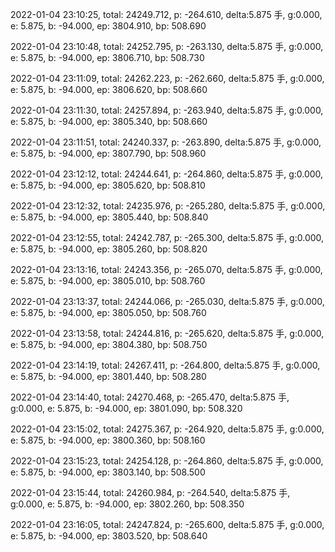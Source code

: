 2022-01-04 23:10:25, total: 24249.712, p: -264.610, delta:5.875 手, g:0.000, e: 5.875, b: -94.000, ep: 3804.910, bp: 508.690

2022-01-04 23:10:48, total: 24252.795, p: -263.130, delta:5.875 手, g:0.000, e: 5.875, b: -94.000, ep: 3806.710, bp: 508.730

2022-01-04 23:11:09, total: 24262.223, p: -262.660, delta:5.875 手, g:0.000, e: 5.875, b: -94.000, ep: 3806.620, bp: 508.660

2022-01-04 23:11:30, total: 24257.894, p: -263.940, delta:5.875 手, g:0.000, e: 5.875, b: -94.000, ep: 3805.340, bp: 508.660

2022-01-04 23:11:51, total: 24240.337, p: -263.890, delta:5.875 手, g:0.000, e: 5.875, b: -94.000, ep: 3807.790, bp: 508.960

2022-01-04 23:12:12, total: 24244.641, p: -264.860, delta:5.875 手, g:0.000, e: 5.875, b: -94.000, ep: 3805.620, bp: 508.810

2022-01-04 23:12:32, total: 24235.976, p: -265.280, delta:5.875 手, g:0.000, e: 5.875, b: -94.000, ep: 3805.440, bp: 508.840

2022-01-04 23:12:55, total: 24242.787, p: -265.300, delta:5.875 手, g:0.000, e: 5.875, b: -94.000, ep: 3805.260, bp: 508.820

2022-01-04 23:13:16, total: 24243.356, p: -265.070, delta:5.875 手, g:0.000, e: 5.875, b: -94.000, ep: 3805.010, bp: 508.760

2022-01-04 23:13:37, total: 24244.066, p: -265.030, delta:5.875 手, g:0.000, e: 5.875, b: -94.000, ep: 3805.050, bp: 508.760

2022-01-04 23:13:58, total: 24244.816, p: -265.620, delta:5.875 手, g:0.000, e: 5.875, b: -94.000, ep: 3804.380, bp: 508.750

2022-01-04 23:14:19, total: 24267.411, p: -264.800, delta:5.875 手, g:0.000, e: 5.875, b: -94.000, ep: 3801.440, bp: 508.280

2022-01-04 23:14:40, total: 24270.468, p: -265.470, delta:5.875 手, g:0.000, e: 5.875, b: -94.000, ep: 3801.090, bp: 508.320

2022-01-04 23:15:02, total: 24275.367, p: -264.920, delta:5.875 手, g:0.000, e: 5.875, b: -94.000, ep: 3800.360, bp: 508.160

2022-01-04 23:15:23, total: 24254.128, p: -264.860, delta:5.875 手, g:0.000, e: 5.875, b: -94.000, ep: 3803.140, bp: 508.500

2022-01-04 23:15:44, total: 24260.984, p: -264.540, delta:5.875 手, g:0.000, e: 5.875, b: -94.000, ep: 3802.260, bp: 508.350

2022-01-04 23:16:05, total: 24247.824, p: -265.600, delta:5.875 手, g:0.000, e: 5.875, b: -94.000, ep: 3803.520, bp: 508.640